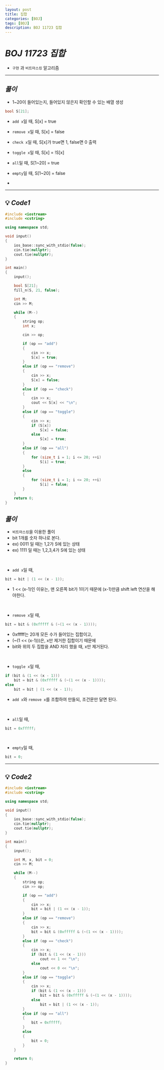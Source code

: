 ```yaml
---
layout: post
title: 집합
categories: [BOJ]
tags: [BOJ]
description: BOJ 11723 집합
---
```


# **_BOJ 11723 집합_**

- `구현` 과 `비트마스킹` 알고리즘

<hr>

## **_풀이_**

- 1~20이 들어있는지, 들어있지 않은지 확인할 수 있는 배열 생성

```c++
bool S[21];
```

- `add x`일 때, S[x] = true
- `remove x`일 때, S[x] = false
- `check x`일 때, S[x]가 true면 1, false면 0 출력
- `toggle x`일 때, S[x] = !S[x]
- `all`일 때, S[1~20] = true
- `empty`일 때, S[1~20] = false

-

<hr>

## 💡 **_Code1_**

```c++
#include <iostream>
#include <cstring>

using namespace std;

void input()
{
    ios_base::sync_with_stdio(false);
    cin.tie(nullptr);
    cout.tie(nullptr);
}

int main()
{
    input();

    bool S[21];
    fill_n(S, 21, false);

    int M;
    cin >> M;

    while (M--)
    {
        string op;
        int x;

        cin >> op;

        if (op == "add")
        {
            cin >> x;
            S[x] = true;
        }
        else if (op == "remove")
        {
            cin >> x;
            S[x] = false;
        }
        else if (op == "check")
        {
            cin >> x;
            cout << S[x] << "\n";
        }
        else if (op == "toggle")
        {
            cin >> x;
            if (S[x])
                S[x] = false;
            else
                S[x] = true;
        }
        else if (op == "all")
        {
            for (size_t i = 1; i <= 20; ++i)
                S[i] = true;
        }
        else
        {
            for (size_t i = 1; i <= 20; ++i)
                S[i] = false;
        }
    }
    return 0;
}
```

## **_풀이_**

- `비트마스킹`을 이용한 풀이
- bit 1개를 숫자 하나로 본다.
- ex) 0011 일 때는 1,2가 S에 있는 상태
- ex) 1111 일 때는 1,2,3,4가 S에 있는 상태

<br>

- `add x`일 때,

```c++
bit = bit | (1 << (x - 1));
```

- 1 << (x-1)인 이유는, 맨 오른쪽 bit가 1이기 때문에 (x-1)만큼 shift left 연산을 해야한다.

<br>

- `remove x`일 때,

```c++
bit = bit & (0xfffff & (~(1 << (x - 1))));
```

- 0xfffff는 20개 모든 수가 들어있는 집합이고,
- (~(1 << (x-1)))은, x만 제거한 집합이기 때문에
- bit와 위의 두 집합을 AND 처리 했을 때, x만 제거된다.

<br>

- `toggle x`일 때,

```c++
if (bit & (1 << (x - 1)))
    bit = bit & (0xfffff & (~(1 << (x - 1))));
else
    bit = bit | (1 << (x - 1));
```

- `add x`와 `remove x`를 조합하여 만들되, 조건문만 달면 된다.

<br>

- `all`일 때,

```c++
bit = 0xfffff;
```

<br>

- `empty`일 때,

```c++
bit = 0;
```

<hr>

## 💡 **_Code2_**

```c++
#include <iostream>
#include <cstring>

using namespace std;

void input()
{
    ios_base::sync_with_stdio(false);
    cin.tie(nullptr);
    cout.tie(nullptr);
}

int main()
{
    input();

    int M, x, bit = 0;
    cin >> M;

    while (M--)
    {
        string op;
        cin >> op;

        if (op == "add")
        {
            cin >> x;
            bit = bit | (1 << (x - 1));
        }
        else if (op == "remove")
        {
            cin >> x;
            bit = bit & (0xfffff & (~(1 << (x - 1))));
        }
        else if (op == "check")
        {
            cin >> x;
            if (bit & (1 << (x - 1)))
                cout << 1 << "\n";
            else
                cout << 0 << "\n";
        }
        else if (op == "toggle")
        {
            cin >> x;
            if (bit & (1 << (x - 1)))
                bit = bit & (0xfffff & (~(1 << (x - 1))));
            else
                bit = bit | (1 << (x - 1));
        }
        else if (op == "all")
        {
            bit = 0xfffff;
        }
        else
        {
            bit = 0;
        }
    }

    return 0;
}
```
